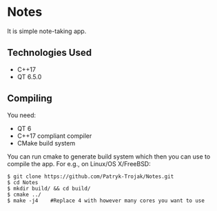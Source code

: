 # Notes
It is simple note-taking app.

## Technologies Used
- C++17
- QT 6.5.0

## Compiling
You need:
- QT 6
- C++17 compliant compiler
- CMake build system

You can run cmake to generate build system which then you can use to compile the app.
For e.g., on Linux/OS X/FreeBSD:
```
$ git clone https://github.com/Patryk-Trojak/Notes.git
$ cd Notes
$ mkdir build/ && cd build/
$ cmake ../
$ make -j4    #Replace 4 with however many cores you want to use
```